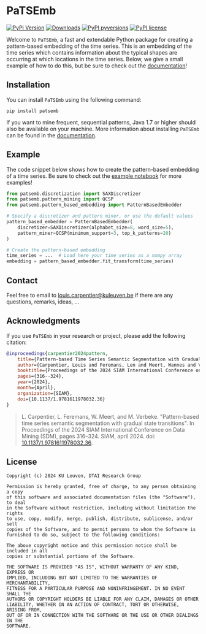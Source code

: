 # PaTSEmb

[![PyPi Version](https://img.shields.io/pypi/v/patsemb.svg)](https://pypi.org/project/patsemb/)
[![Downloads](https://static.pepy.tech/badge/patsemb)](https://pepy.tech/project/patsemb)
[![PyPI pyversions](https://img.shields.io/pypi/pyversions/patsemb)](https://pypi.python.org/pypi/patsemb/)
[![PyPI license](https://img.shields.io/pypi/l/patsemb.svg)](https://pypi.python.org/pypi/patsemb/)

Welcome to ``PaTSEmb``, a fast and extendable Python package for creating a pattern-based embedding
of the time series. This is an embedding of the time series which contains information
about the typical shapes are occurring at which locations in the time series. 
Below, we give a small example of how to do this, but be sure to check out the 
[documentation](https://PaTSEmb.readthedocs.io/)!

## Installation

You can install ``PaTSEmb`` using the following command:
```
pip install patsemb
```
If you want to mine frequent, sequential patterns, Java 1.7 or higher should also be 
available on your machine. More information about installing ``PaTSEmb`` can be found 
in the [documentation](https://patsemb.readthedocs.io/en/stable/getting_started/installation.html).

## Example 

The code snippet below shows how to create the pattern-based embedding of a 
time series. Be sure to check out the [example notebook](notebooks/examples) 
for more examples!

```python
from patsemb.discretization import SAXDiscretizer
from patsemb.pattern_mining import QCSP
from patsemb.pattern_based_embedding import PatternBasedEmbedder

# Specify a discretizer and pattern miner, or use the default values
pattern_based_embedder = PatternBasedEmbedder(
    discretizer=SAXDiscretizer(alphabet_size=8, word_size=5),
    pattern_miner=QCSP(minimum_support=3, top_k_patterns=20)
)

# Create the pattern-based embedding
time_series = ...  # Load here your time series as a numpy array
embedding = pattern_based_embedder.fit_transform(time_series)
```

## Contact

Feel free to email to [louis.carpentier@kuleuven.be](mailto:louis.carpentier@kuleuven.be) if 
there are any questions, remarks, ideas, ...

## Acknowledgments 

If you use ``PaTSEmb`` in your research or project, please add the following citation:

```bibtex
@inproceedings{carpentier2024pattern,
    title={Pattern-based Time Series Semantic Segmentation with Gradual State Transitions},
    author={Carpentier, Louis and Feremans, Len and Meert, Wannes and Verbeke, Mathias},
    booktitle={Proceedings of the 2024 SIAM International Conference on Data Mining (SDM)},
    pages={316--324},
    year={2024},
    month={April},
    organization={SIAM},
    doi={10.1137/1.9781611978032.36}
}
```
> L. Carpentier, L. Feremans, W. Meert, and M. Verbeke. 
> "Pattern-based time series semantic segmentation with gradual state transitions". 
> In Proceedings of the 2024 SIAM International Conference on Data Mining (SDM), 
> pages 316–324. SIAM, april 2024. doi: [10.1137/1.9781611978032.36](https://doi.org/10.1137/1.9781611978032.36).

## License

    Copyright (c) 2024 KU Leuven, DTAI Research Group

    Permission is hereby granted, free of charge, to any person obtaining a copy
    of this software and associated documentation files (the "Software"), to deal
    in the Software without restriction, including without limitation the rights
    to use, copy, modify, merge, publish, distribute, sublicense, and/or sell
    copies of the Software, and to permit persons to whom the Software is
    furnished to do so, subject to the following conditions:
    
    The above copyright notice and this permission notice shall be included in all
    copies or substantial portions of the Software.
    
    THE SOFTWARE IS PROVIDED "AS IS", WITHOUT WARRANTY OF ANY KIND, EXPRESS OR
    IMPLIED, INCLUDING BUT NOT LIMITED TO THE WARRANTIES OF MERCHANTABILITY,
    FITNESS FOR A PARTICULAR PURPOSE AND NONINFRINGEMENT. IN NO EVENT SHALL THE
    AUTHORS OR COPYRIGHT HOLDERS BE LIABLE FOR ANY CLAIM, DAMAGES OR OTHER
    LIABILITY, WHETHER IN AN ACTION OF CONTRACT, TORT OR OTHERWISE, ARISING FROM,
    OUT OF OR IN CONNECTION WITH THE SOFTWARE OR THE USE OR OTHER DEALINGS IN THE
    SOFTWARE.
